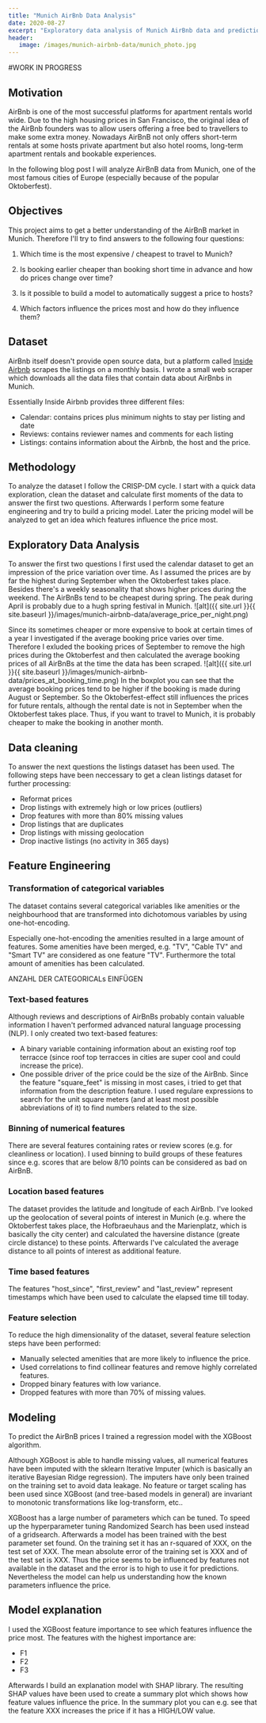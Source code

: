 ```yaml
---
title: "Munich AirBnb Data Analysis"
date: 2020-08-27
excerpt: "Exploratory data analysis of Munich AirBnb data and prediction of AirBnb prices."
header:
   image: /images/munich-airbnb-data/munich_photo.jpg
---
```


#WORK IN PROGRESS

## Motivation
AirBnb is one of the most successful platforms for apartment rentals world wide. Due to the high housing prices in San Francisco, the original idea of the AirBnb founders was to allow users offering a free bed to travellers to make some extra money. Nowadays AirBnB not only offers short-term rentals at some hosts private apartment but also hotel rooms, long-term apartment rentals and bookable experiences.

In the following blog post I will analyze AirBnB data from Munich, one of the most famous cities of Europe (especially because of the popular Oktoberfest).

## Objectives
This project aims to get a better understanding of the AirBnB market in Munich.
Therefore I'll try to find answers to the following four questions:

1. Which time is the most expensive / cheapest to travel to Munich?

2. Is booking earlier cheaper than booking short time in advance and how do prices change over time?

3. Is it possible to build a model to automatically suggest a price to hosts?

4. Which factors influence the prices most and how do they influence them?

## Dataset
AirBnb itself doesn't provide open source data, but a platform called <a href="http://insideairbnb.com/get-the-data.html">Inside Airbnb</a> scrapes the listings on a monthly basis. I wrote a small web scraper which downloads all the data files that contain data about AirBnbs in Munich.

Essentially Inside Airbnb provides three different files: 
* Calendar: contains prices plus minimum nights to stay per listing and date
* Reviews: contains reviewer names and comments for each listing
* Listings: contains information about the Airbnb, the host and the price.

## Methodology
To analyze the dataset I follow the CRISP-DM cycle. I start with a quick data exploration, clean the dataset and calculate first moments of the data to answer the first two questions. Afterwards I perform some feature engineering and try to build a pricing model. Later the pricing model will be analyzed to get an idea which features influence the price most.

## Exploratory Data Analysis
To answer the first two questions I first used the calendar dataset to get an impression of the price variation over time. As I assumed the prices are by far the highest during September when the Oktoberfest takes place. Besides there's a weekly seasonality that shows higher prices during the weekend. The AirBnBs tend to be cheapest during spring. The peak during April is probably due to a hugh spring festival in Munich. 
![alt]({{ site.url }}{{ site.baseurl }}/images/munich-airbnb-data/average_price_per_night.png)

Since its sometimes cheaper or more expensive to book at certain times of a year I investigated if the average booking price varies over time. Therefore I exluded the booking prices of September to remove the high prices during the Oktoberfest and then calculated the average booking prices of all AirBnBs at the time the data has been scraped. ![alt]({{ site.url }}{{ site.baseurl }}/images/munich-airbnb-data/prices_at_booking_time.png)
In the boxplot you can see that the average booking prices tend to be higher if the booking is made during August or September. So the Oktoberfest-effect still influences the prices for future rentals, although the rental date is not in September when the Oktoberfest takes place. Thus, if you want to travel to Munich, it is probably cheaper to make the booking in another month.

## Data cleaning
To answer the next questions the listings dataset has been used.
The following steps have been neccessary to get a clean listings dataset for further processing:
* Reformat prices
* Drop listings with extremely high or low prices (outliers)
* Drop features with more than 80% missing values
* Drop listings that are duplicates
* Drop listings with missing geolocation
* Drop inactive listings (no activity in 365 days)

## Feature Engineering

### Transformation of categorical variables
The dataset contains several categorical variables like amenities or the neighbourhood that are transformed into dichotomous variables by using one-hot-encoding.

Especially one-hot-encoding the amenities resulted in a large amount of features. Some amenities have been merged, e.g. "TV", "Cable TV" and "Smart TV" are considered as one feature "TV". Furthermore the total amount of amenities has been calculated.

ANZAHL DER CATEGORICALs EINFÜGEN

### Text-based features
Although reviews and descriptions of AirBnBs probably contain valuable information I haven't performed advanced natural language processing (NLP). I only created two text-based features:
* A binary variable containing information about an existing roof top terracce (since roof top terracces in cities are super cool and could increase the price).
* One possible driver of the price could be the size of the AirBnb. Since the feature "square_feet" is missing in most cases, i tried to get that information from the description feature. I used regulare expressions to search for the unit square meters (and at least most possible abbreviations of it) to find numbers related to the size.

### Binning of numerical features
There are several features containing rates or review scores (e.g. for cleanliness or location). I used binning to build groups of these features since e.g. scores that are below 8/10 points can be considered as bad on AirBnB.

### Location based features
The dataset provides the latitude and longitude of each AirBnb. I've looked up the geolocation of several points of interest in Munich (e.g. where the Oktoberfest takes place, the Hofbraeuhaus and the Marienplatz, which is basically the city center) and calculated the haversine distance (greate circle distance) to these points. Afterwards I've calculated the average distance to all points of interest as additional feature.

### Time based features
The features "host_since", "first_review" and "last_review" represent timestamps which have been used to calculate the elapsed time till today. 

### Feature selection
To reduce the high dimensionality of the dataset, several feature selection steps have been performed:
* Manually selected amenities that are more likely to influence the price.
* Used correlations to find collinear features and remove highly correlated features.
* Dropped binary features with low variance.
* Dropped features with more than 70% of missing values.


## Modeling 
To predict the AirBnB prices I trained a regression model with the XGBoost algorithm. 

Although XGBoost is able to handle missing values, all numerical features have been imputed with the sklearn Iterative Imputer (which is basically an iterative Bayesian Ridge regression). The imputers have only been trained on the training set to avoid data leakage. No feature or target scaling has been used since XGBoost (and tree-based models in general) are invariant to monotonic transformations like log-transform, etc..

XGBoost has a large number of parameters which can be tuned. To speed up the hyperparameter tuning Randomized Search has been used instead of a gridsearch.
Afterwards a model has been trained with the best parameter set found. On the training set it has an r-squared of XXX, on the test set of XXX. The mean absolute error of the training set is XXX and of the test set is XXX. Thus the price seems to be influenced by features not available in the dataset and the error is to high to use it for predictions. Nevertheless the model can help us understanding how the known parameters influence the price.

## Model explanation
I used the XGBoost feature importance to see which features influence the price most. The features with the highest importance are:
* F1
* F2
* F3

Afterwards I build an explanation model with SHAP library. The resulting SHAP values have been used to create a summary plot which shows how feature values influence the price. In the summary plot you can e.g. see that the feature XXX increases the price if it has a HIGH/LOW value.